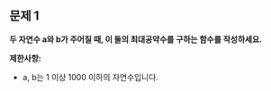 ## 문제 1

**두 자연수 a와 b가 주어질 때, 이 둘의 최대공약수를 구하는 함수를 작성하세요.**

**제한사항:**

- a, b는 1 이상 1000 이하의 자연수입니다.